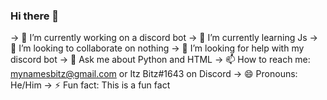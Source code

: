 ### Hi there 👋
-> 🔭 I’m currently working on a discord bot
-> 🌱 I’m currently learning Js
-> 👯 I’m looking to collaborate on nothing
-> 🤔 I’m looking for help with my discord bot
-> 💬 Ask me about Python and HTML
-> 📫 How to reach me: mynamesbitz@gmail.com or Itz Bitz#1643 on Discord
-> 😄 Pronouns: He/Him
-> ⚡ Fun fact: This is a fun fact
